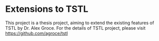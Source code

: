Extensions to TSTL
===========================================

This project is a thesis project, aiming to extend the existing features of TSTL by Dr. Alex Groce. For the details of TSTL project, please visit https://github.com/agroce/tstl


